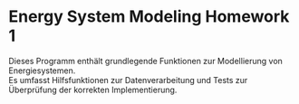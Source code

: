 # Energy System Modeling Homework 1

Dieses Programm enthält grundlegende Funktionen zur Modellierung von Energiesystemen.  
Es umfasst Hilfsfunktionen zur Datenverarbeitung und Tests zur Überprüfung der korrekten Implementierung.